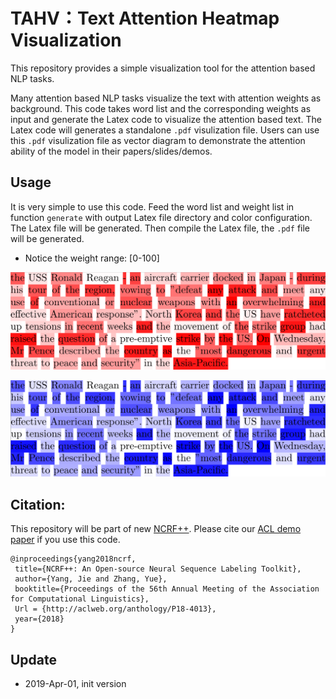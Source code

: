 # TAHV：Text Attention Heatmap Visualization

This repository provides a simple visualization tool for the attention based NLP tasks. 

Many attention based NLP tasks visualize the text with attention weights as background. This code takes word list and the corresponding weights as input and generate the Latex code to visualize the attention based text. The Latex code will generates a standalone `.pdf` visulization file. Users can use this `.pdf` visulization file as vector diagram to demonstrate the attention ability of the model in their papers/slides/demos.


## Usage

It is very simple to use this code. Feed the word list and weight list in function `generate` with output Latex file directory and color configuration. The Latex file will be generated. Then compile the Latex file, the `.pdf` file will be generated.

* Notice the weight range: [0-100]


![alt text](red.png "Red demo")


![alt text](blue.png "Blue demo")


## Citation:   

This repository will be part of new [NCRF++](https://github.com/jiesutd/NCRFpp). Please cite our [ACL demo paper](https://arxiv.org/abs/1806.05626) if you use this code.

    @inproceedings{yang2018ncrf,  
     title={NCRF++: An Open-source Neural Sequence Labeling Toolkit},  
     author={Yang, Jie and Zhang, Yue},  
     booktitle={Proceedings of the 56th Annual Meeting of the Association for Computational Linguistics},
     Url = {http://aclweb.org/anthology/P18-4013},
     year={2018}  
    }



## Update

* 2019-Apr-01, init version

